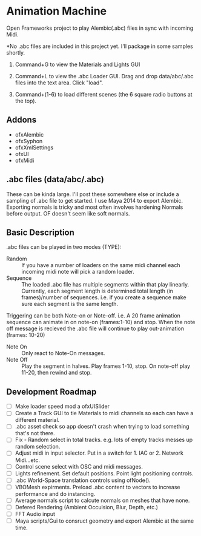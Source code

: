 Animation Machine
==================

Open Frameworks project to play Alembic(.abc) files in sync with incoming Midi.  

*No .abc files are included in this project yet.  I'll package in some samples shortly.

1. Command+G to view the Materials and Lights GUI

2. Command+L to view the .abc Loader GUI. Drag and drop data/abc/.abc files into the text area. Click "load".

3. Command+(1-6) to load different scenes (the 6 square radio buttons at the top). 

Addons
----------------

* ofxAlembic
* ofxSyphon
* ofxXmlSettings
* ofxUI
* ofxMidi

.abc files (data/abc/<myabcfile>.abc)
-----------------

These can be kinda large.  I'll post these somewhere else or include a sampling of .abc file to get started.  I use Maya 2014 to export Alembic.  Exporting normals is tricky and most often involves hardening Normals before output.  OF doesn't seem like soft normals. 

Basic Description
-----------------

.abc files can be played in two modes (TYPE):

<dl>
<dt>Random</dt>
<dd>If you have a number of loaders on the same midi channel each incoming midi note will pick a random loader.</dd>
<dt>Sequence</dt>
<dd>The loaded .abc file has multiple segments within that play linearly.  Currently, each segment length is determined total length (in frames)/number of sequences. i.e. if you create a sequence make sure each segment is the same length.</dd>
</dl>

Triggering can be both Note-on or Note-off.  i.e. A 20 frame animation sequence can animate in on note-on (frames:1-10) and stop.  When the note off message is recieved the .abc file will continue to play out-animation (frames: 10-20)

<dl>
<dt>Note On</dt>
<dd>Only react to Note-On messages.</dd>
<dt>Note Off</dt>
<dd>Play the segment in halves. Play frames 1-10, stop.  On note-off play 11-20, then rewind and stop.</dd>
</dl>

Development Roadmap
-------------------

- [ ] Make loader speed mod a ofxUISlider
- [ ] Create a Track GUI to tie Materials to midi channels so each can have a different material. 
- [ ] .abc asset check so app doesn't crash when trying to load something that's not there. 
- [ ] Fix - Random select in total tracks.  e.g. lots of empty tracks messes up random selection.
- [ ] Adjust midi in input selector.  Put in a switch for 1. IAC or 2. Network Midi...etc.
- [ ] Control scene select with OSC and midi messages.
- [ ] Lights refinement. Set default positions.  Point light positioning controls.
- [ ] .abc World-Space translation controls using ofNode().
- [ ] VBOMesh expirments. Preload .abc content to <vbomesh> vectors to increase performance and do instancing.
- [ ] Average normals script to calcute normals on meshes that have none.
- [ ] Defered Rendering (Ambient Occulsion, Blur, Depth, etc.)
- [ ] FFT Audio input
- [ ] Maya scripts/Gui to consruct geometry and export Alembic at the same time.
